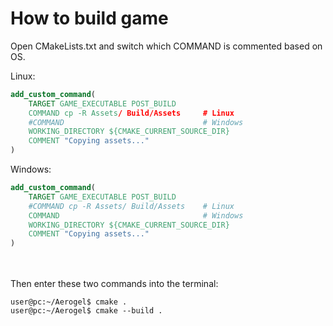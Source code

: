 # How to build game

Open CMakeLists.txt and switch which COMMAND is commented based on OS.

Linux:
```CMake
add_custom_command(
    TARGET GAME_EXECUTABLE POST_BUILD
    COMMAND cp -R Assets/ Build/Assets     # Linux
    #COMMAND                               # Windows
    WORKING_DIRECTORY ${CMAKE_CURRENT_SOURCE_DIR}
    COMMENT "Copying assets..."
)
```
Windows:
```CMake
add_custom_command(
    TARGET GAME_EXECUTABLE POST_BUILD
    #COMMAND cp -R Assets/ Build/Assets    # Linux
    COMMAND                                # Windows
    WORKING_DIRECTORY ${CMAKE_CURRENT_SOURCE_DIR}
    COMMENT "Copying assets..."
)
```
\
\
Then enter these two commands into the terminal:

```console
user@pc:~/Aerogel$ cmake .
user@pc:~/Aerogel$ cmake --build .
```
